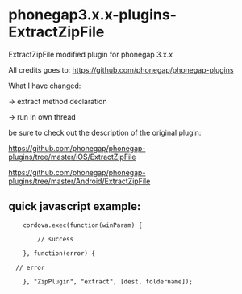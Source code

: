 phonegap3.x.x-plugins-ExtractZipFile
====================================

ExtractZipFile modified plugin for phonegap 3.x.x

All credits goes to:
https://github.com/phonegap/phonegap-plugins


What I have changed:

-> extract method declaration

-> run in own thread


be sure to check out the description of the original plugin:

https://github.com/phonegap/phonegap-plugins/tree/master/iOS/ExtractZipFile

https://github.com/phonegap/phonegap-plugins/tree/master/Android/ExtractZipFile



quick javascript example:
-----------------------------------------
		cordova.exec(function(winParam) {
			
			// success
			
		}, function(error) {
		
      // error
			
		}, "ZipPlugin", "extract", [dest, foldername]);
